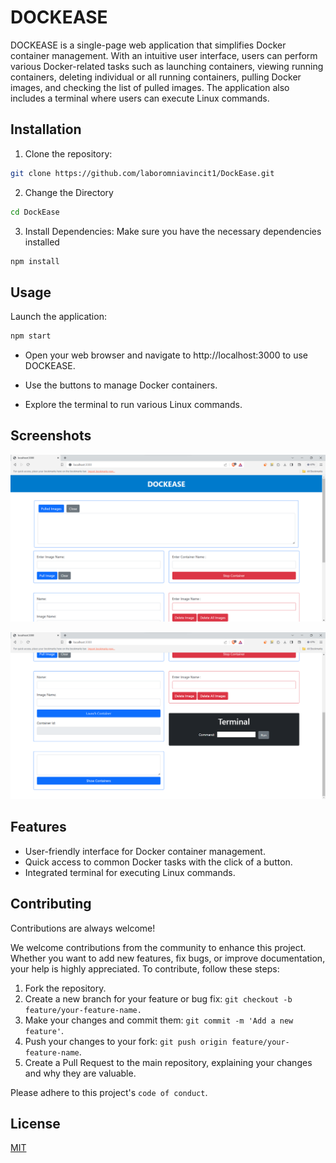 
# DOCKEASE

DOCKEASE is a single-page web application that simplifies Docker container management. With an intuitive user interface, users can perform various Docker-related tasks such as launching containers, viewing running containers, deleting individual or all running containers, pulling Docker images, and checking the list of pulled images. The application also includes a terminal where users can execute Linux commands.




## Installation

1. Clone the repository:

```bash
git clone https://github.com/laboromniavincit1/DockEase.git
```
2. Change the Directory
```bash
cd DockEase
```
3. Install Dependencies: Make sure you have the necessary dependencies installed
```bash
npm install
```

## Usage

Launch the application:
```bash
npm start
```
- Open your web browser and navigate to http://localhost:3000 to use DOCKEASE.

- Use the buttons to manage Docker containers.

- Explore the terminal to run various Linux commands.



## Screenshots

![App Screenshot](https://github.com/laboromniavincit1/DockEase/blob/main/Screenshots/1.png?raw=true)

![App Screenshot](https://github.com/laboromniavincit1/DockEase/blob/main/Screenshots/2.png?raw=true)


## Features

- User-friendly interface for Docker container management.
- Quick access to common Docker tasks with the click of a button.
- Integrated terminal for executing Linux commands.


## Contributing

Contributions are always welcome!

We welcome contributions from the community to enhance this project. Whether you want to add new features, fix bugs, or improve documentation, your help is highly appreciated. To contribute, follow these steps:

1. Fork the repository.
2. Create a new branch for your feature or bug fix: `git checkout -b feature/your-feature-name.`
3. Make your changes and commit them: `git commit -m 'Add a new feature'`.
4. Push your changes to your fork: `git push origin feature/your-feature-name`.
5. Create a Pull Request to the main repository, explaining your changes and why they are valuable.

Please adhere to this project's `code of conduct`.


## License

[MIT](https://choosealicense.com/licenses/mit/)

